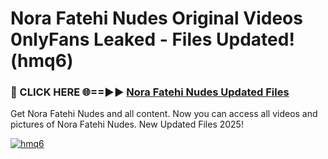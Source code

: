 # Nora Fatehi Nudes Original Videos 0nlyFans Leaked - Files Updated! (hmq6)

<h3>🔴 CLICK HERE 🌐==►► <a href="https://tinyurl.com/5h6xmrr3" rel="nofollow">Nora Fatehi Nudes Updated Files</a></h3>

Get Nora Fatehi Nudes and all content. Now you can access all videos and pictures of Nora Fatehi Nudes. New Updated Files 2025!

[![hmq6](https://i.imgur.com/KVD873Z.gif)](https://tinyurl.com/5h6xmrr3)
